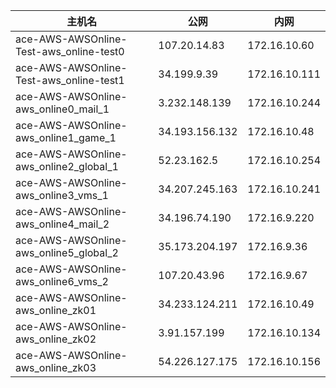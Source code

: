 |主机名|公网|内网|
|--|--|--|
|ace-AWS-AWSOnline-Test-aws_online-test0|107.20.14.83|172.16.10.60|
|ace-AWS-AWSOnline-Test-aws_online-test1|34.199.9.39|172.16.10.111|
|ace-AWS-AWSOnline-aws_online0_mail_1|3.232.148.139|172.16.10.244|
|ace-AWS-AWSOnline-aws_online1_game_1|34.193.156.132|172.16.10.48|
|ace-AWS-AWSOnline-aws_online2_global_1|52.23.162.5|172.16.10.254|
|ace-AWS-AWSOnline-aws_online3_vms_1|34.207.245.163|172.16.10.241|
|ace-AWS-AWSOnline-aws_online4_mail_2|34.196.74.190|172.16.9.220|
|ace-AWS-AWSOnline-aws_online5_global_2|35.173.204.197|172.16.9.36|
|ace-AWS-AWSOnline-aws_online6_vms_2|107.20.43.96|172.16.9.67|
|ace-AWS-AWSOnline-aws_online_zk01|34.233.124.211|172.16.10.49|
|ace-AWS-AWSOnline-aws_online_zk02|3.91.157.199|172.16.10.134|
|ace-AWS-AWSOnline-aws_online_zk03|54.226.127.175|172.16.10.156|